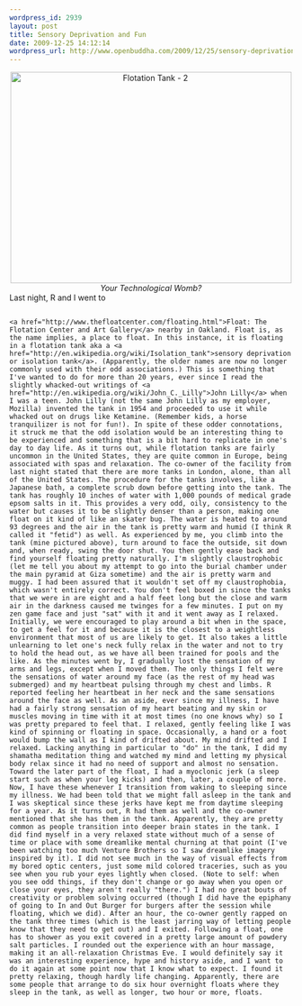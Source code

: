 ```yaml
--- 
wordpress_id: 2939
layout: post
title: Sensory Deprivation and Fun
date: 2009-12-25 14:12:14
wordpress_url: http://www.openbuddha.com/2009/12/25/sensory-deprivation-and-fun/
---
```

<div align="center">
                                                                                                                                                                                                                                                                                                                                                                                                                                                                                                                                                                                                                                                                                                                                                                                                                                                                                                                                        <a href="http://www.flickr.com/photos/albill/4213339419/" title="Flotation Tank - 2 by albill, on Flickr"><img src="http://farm3.static.flickr.com/2789/4213339419_e4e2b49fb7.jpg" width="500" height="375" alt="Flotation Tank - 2" /></a><br /><em>Your Technological Womb?</em>
                                                                                                                                                                                                                                                                                                                                                                                                                                                                                                                                                                                                                                                                                                                                                                                                                                                                                                                                      </div> Last night, R and I went to 
                                                                                                                                                                                                                                                                                                                                                                                                                                                                                                                                                                                                                                                                                                                                                                                                                                                                                                                                      
                                                                                                                                                                                                                                                                                                                                                                                                                                                                                                                                                                                                                                                                                                                                                                                                                                                                                                                                      <a href="http://www.thefloatcenter.com/floating.html">Float: The Flotation Center and Art Gallery</a> nearby in Oakland. Float is, as the name implies, a place to float. In this instance, it is floating in a flotation tank aka a <a href="http://en.wikipedia.org/wiki/Isolation_tank">sensory deprivation or isolation tank</a>. (Apparently, the older names are now no longer commonly used with their odd associations.) This is something that I've wanted to do for more than 20 years, ever since I read the slightly whacked-out writings of <a href="http://en.wikipedia.org/wiki/John_C._Lilly">John Lilly</a> when I was a teen. John Lilly (not the same John Lilly as my employer, Mozilla) invented the tank in 1954 and proceeded to use it while whacked out on drugs like Ketamine. (Remember kids, a horse tranquilizer is not for fun!). In spite of these odder connotations, it struck me that the odd isolation would be an interesting thing to be experienced and something that is a bit hard to replicate in one's day to day life. As it turns out, while flotation tanks are fairly uncommon in the United States, they are quite common in Europe, being associated with spas and relaxation. The co-owner of the facility from last night stated that there are more tanks in London, alone, than all of the United States. The procedure for the tanks involves, like a Japanese bath, a complete scrub down before getting into the tank. The tank has roughly 10 inches of water with 1,000 pounds of medical grade epsom salts in it. This provides a very odd, oily, consistency to the water but causes it to be slightly denser than a person, making one float on it kind of like an skater bug. The water is heated to around 93 degrees and the air in the tank is pretty warm and humid (I think R called it "fetid") as well. As experienced by me, you climb into the tank (mine pictured above), turn around to face the outside, sit down and, when ready, swing the door shut. You then gently ease back and find yourself floating pretty naturally. I'm slightly claustrophobic (let me tell you about my attempt to go into the burial chamber under the main pyramid at Giza sometime) and the air is pretty warm and muggy. I had been assured that it wouldn't set off my claustrophobia, which wasn't entirely correct. You don't feel boxed in since the tanks that we were in are eight and a half feet long but the close and warm air in the darkness caused me twinges for a few minutes. I put on my zen game face and just "sat" with it and it went away as I relaxed. Initially, we were encouraged to play around a bit when in the space, to get a feel for it and because it is the closest to a weightless environment that most of us are likely to get. It also takes a little unlearning to let one's neck fully relax in the water and not to try to hold the head out, as we have all been trained for pools and the like. As the minutes went by, I gradually lost the sensation of my arms and legs, except when I moved them. The only things I felt were the sensations of water around my face (as the rest of my head was submerged) and my heartbeat pulsing through my chest and limbs. R reported feeling her heartbeat in her neck and the same sensations around the face as well. As an aside, ever since my illness, I have had a fairly strong sensation of my heart beating and my skin or muscles moving in time with it at most times (no one knows why) so I was pretty prepared to feel that. I relaxed, gently feeling like I was kind of spinning or floating in space. Occasionally, a hand or a foot would bump the wall as I kind of drifted about. My mind drifted and I relaxed. Lacking anything in particular to "do" in the tank, I did my shamatha meditation thing and watched my mind and letting my physical body relax since it had no need of support and almost no sensation. Toward the later part of the float, I had a myoclonic jerk (a sleep start such as when your leg kicks) and then, later, a couple of more. Now, I have these whenever I transition from waking to sleeping since my illness. We had been told that we might fall asleep in the tank and I was skeptical since these jerks have kept me from daytime sleeping for a year. As it turns out, R had them as well and the co-owner mentioned that she has them in the tank. Apparently, they are pretty common as people transition into deeper brain states in the tank. I did find myself in a very relaxed state without much of a sense of time or place with some dreamlike mental churning at that point (I've been watching too much Venture Brothers so I saw dreamlike imagery inspired by it). I did not see much in the way of visual effects from my bored optic centers, just some mild colored traceries, such as you see when you rub your eyes lightly when closed. (Note to self: when you see odd things, if they don't change or go away when you open or close your eyes, they aren't really "there.") I had no great bouts of creativity or problem solving occurred (though I did have the epiphany of going to In and Out Burger for burgers after the session while floating, which we did). After an hour, the co-owner gently rapped on the tank three times (which is the least jarring way of letting people know that they need to get out) and I exited. Following a float, one has to shower as you exit covered in a pretty large amount of powdery salt particles. I rounded out the experience with an hour massage, making it an all-relaxation Christmas Eve. I would definitely say it was an interesting experience, hype and history aside, and I want to do it again at some point now that I know what to expect. I found it pretty relaxing, though hardly life changing. Apparently, there are some people that arrange to do six hour overnight floats where they sleep in the tank, as well as longer, two hour or more, floats.